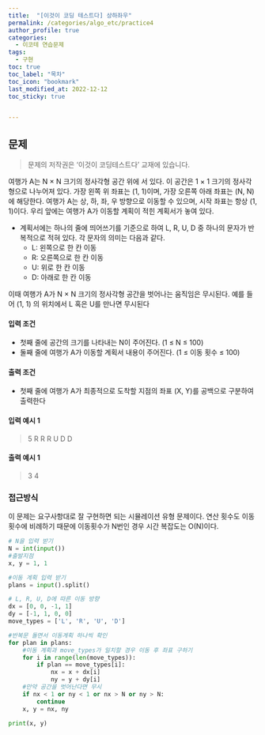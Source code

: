 ```yaml
---
title:  "[이것이 코딩 테스트다] 상하좌우"
permalink: /categories/algo_etc/practice4
author_profile: true
categories:
  - 이코테 연습문제
tags:
  - 구현
toc: true
toc_label: "목차"
toc_icon: "bookmark"
last_modified_at: 2022-12-12
toc_sticky: true 


---
```


## 문제

> 문제의 저작권은 ‘이것이 코딩테스트다’ 교재에 있습니다.



여행가 A는 N × N 크기의 정사각형 공간 위에 서 있다. 이 공간은 1 × 1 크기의 정사각형으로 나누어져 있다. 가장 왼쪽 위 좌표는 (1, 1)이며, 가장 오른쪽 아래 좌표는 (N, N)에 해당한다. 여행가 A는 상, 하, 좌, 우 방향으로 이동할 수 있으며, 시작 좌표는 항상 (1, 1)이다. 우리 앞에는 여행가 A가 이동할 계획이 적힌 계획서가 놓여 있다.

- 계획서에는 하나의 줄에 띄어쓰기를 기준으로 하여 L, R, U, D 중 하나의 문자가 반복적으로 적혀  있다. 각 문자의 의미는 다음과 같다.
  - L: 왼쪽으로 한 칸 이동
  - R: 오른쪽으로 한 칸 이동
  - U: 위로 한 칸 이동
  - D: 아래로 한 칸 이동

이때 여행가 A가 N × N 크기의 정사각형 공간을 벗어나는 움직임은 무시된다. 예를 들어 (1, 1) 의 위치에서 L 혹은 U를 만나면 무시된다

#### 입력 조건

- 첫째 줄에 공간의 크기를 나타내는 N이 주어진다. (1 ≤ N ≤ 100) 
- 둘째 줄에 여행가 A가 이동할 계획서 내용이 주어진다. (1 ≤ 이동 횟수 ≤ 100)

#### 출력 조건

- 첫째 줄에 여행가 A가 최종적으로 도착할 지점의 좌표 (X, Y)를 공백으로 구분하여 출력한다

 

#### 입력 예시 1

> 5
> R R R U D D

#### 출력 예시 1

> 3 4



### 접근방식

 이 문제는 요구사항대로 잘 구현하면 되는 시뮬레이션 유형 문제이다. 연산 횟수도 이동횟수에 비례하기 때문에 이동횟수가 N번인 경우 시간 복잡도는 O(N)이다. 

```python
# N을 입력 받기
N = int(input())
#출발지점
x, y = 1, 1

#이동 계획 입력 받기
plans = input().split()

# L, R, U, D에 따른 이동 방향
dx = [0, 0, -1, 1]
dy = [-1, 1, 0, 0]
move_types = ['L', 'R', 'U', 'D']

#반복문 돌면서 이동계획 하나씩 확인
for plan in plans:
    #이동 계획과 move_types가 일치할 경우 이동 후 좌표 구하기
    for i in range(len(move_types)):
        if plan == move_types[i]:
            nx = x + dx[i]
            ny = y + dy[i]
    #만약 공간을 벗어난다면 무시
    if nx < 1 or ny < 1 or nx > N or ny > N:
        continue
    x, y = nx, ny

print(x, y)
```



